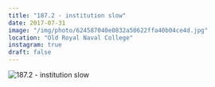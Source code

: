 ```yaml
---
title: "187.2 - institution slow"
date: 2017-07-31
image: "/img/photo/624587040e0832a50622ffa40b04ce4d.jpg"
location: "Old Royal Naval College"
instagram: true
draft: false
---
```


![187.2 - institution slow](/img/photo/624587040e0832a50622ffa40b04ce4d.jpg)
